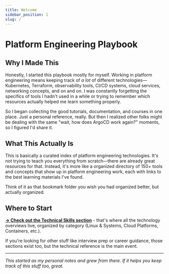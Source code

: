 ```yaml
---
title: Welcome
sidebar_position: 1
slug: /
---
```


# Platform Engineering Playbook

## Why I Made This

Honestly, I started this playbook mostly for myself. Working in platform engineering means keeping track of *a lot* of different technologies—Kubernetes, Terraform, observability tools, CI/CD systems, cloud services, networking concepts, and on and on. I was constantly forgetting the specifics of tools I hadn't used in a while or trying to remember which resources actually helped me learn something properly.

So I began collecting the good tutorials, documentation, and courses in one place. Just a personal reference, really. But then I realized other folks might be dealing with the same "wait, how does ArgoCD work again?" moments, so I figured I'd share it.

## What This Actually Is

This is basically a curated index of platform engineering technologies. It's not trying to teach you everything from scratch—there are already great resources for that. Instead, it's more like a organized directory of 150+ tools and concepts that show up in platform engineering work, each with links to the best learning materials I've found.

Think of it as that bookmark folder you wish you had organized better, but actually organized.

## Where to Start

**[→ Check out the Technical Skills section](/technical-skills)** - that's where all the technology overviews live, organized by category (Linux & Systems, Cloud Platforms, Containers, etc.).

If you're looking for other stuff like interview prep or career guidance, those sections exist too, but the technical reference is the main event.

---

*This started as my personal notes and grew from there. If it helps you keep track of this stuff too, great.*